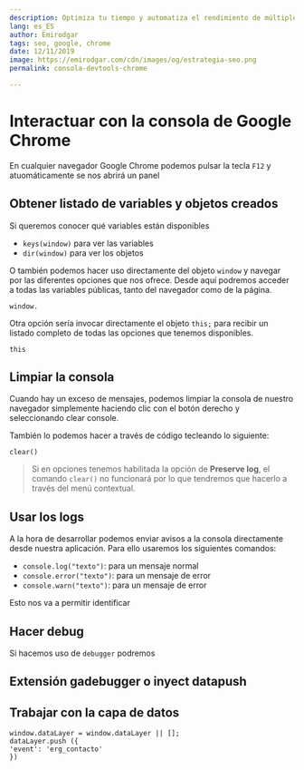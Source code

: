```yaml
---
description: Optimiza tu tiempo y automatiza el rendimiento de múltiples URLs dentro de tu sitio web
lang: es_ES
author: Emirodgar
tags: seo, google, chrome
date: 12/11/2019
image: https://emirodgar.com/cdn/images/og/estrategia-seo.png
permalink: consola-devtools-chrome

---
```



# Interactuar con la consola de Google Chrome

En cualquier navegador Google Chrome podemos pulsar la tecla `F12` y atuomáticamente se nos abrirá un panel

## Obtener listado de variables y objetos creados

Si queremos conocer qué variables están disponibles

-   `keys(window)`  para ver las variables
-   `dir(window)`  para ver los objetos

O también podemos hacer uso directamente del objeto `window` y navegar por las diferentes opciones que nos ofrece. Desde aquí podremos acceder a todas las variables públicas, tanto del navegador como de la página.

```
window.
```

Otra opción sería invocar directamente el objeto `this;` para recibir un listado completo de todas las opciones que tenemos disponibles.

```
this
```

## Limpiar la consola

Cuando hay un exceso de mensajes, podemos limpiar la consola de nuestro navegador simplemente haciendo clic con el botón derecho y seleccionando clear console.

También lo podemos hacer a través de código tecleando lo siguiente:

 ```
clear()
```

> Si en opciones tenemos habilitada la opción de **Preserve log**, el comando `clear()` no funcionará por lo que tendremos que hacerlo a través del menú contextual.

## Usar los logs

A la hora de desarrollar podemos enviar avisos a la consola directamente desde nuestra aplicación. Para ello usaremos los siguientes comandos:

- `console.log("texto")`: para un mensaje normal
- `console.error("texto")`: para un mensaje de error
- `console.warn("texto")`: para un mensaje de error

Esto nos va a permitir identificar

## Hacer debug

Si hacemos uso de `debugger` podremos

## Extensión gadebugger o inyect datapush

## Trabajar con la capa de datos

    window.dataLayer = window.dataLayer || [];  
    dataLayer.push ({  
    'event': 'erg_contacto'  
    })


<!--stackedit_data:
eyJoaXN0b3J5IjpbLTg2NjAzMzEyMV19
-->
